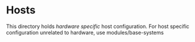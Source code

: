 # Hosts

This directory holds _hardware specific_ host configuration. 
For host specific configuration unrelated to hardware, use
modules/base-systems
